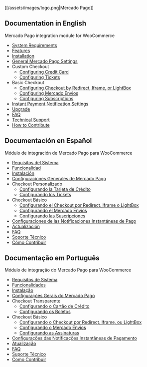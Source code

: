 [[/assets/images/logo.png|Mercado Pago]]

## Documentation in English

Mercado Pago integration module for WooCommerce

* [System Requirements](https://github.com/mercadopago/cart-woocommerce/wiki/System-Requirements)
* [Features](https://github.com/mercadopago/cart-woocommerce/wiki/Features)
* [Installation](https://github.com/mercadopago/cart-woocommerce/wiki/Installation)
* [General Mercado Pago Settings](https://github.com/mercadopago/cart-woocommerce/wiki/General-Mercado-Pago-Settings)
* Custom Checkout
  * [Configuring Credit Card](https://github.com/mercadopago/cart-woocommerce/wiki/Configuring-Credit-Card)
  * [Configuring Tickets](https://github.com/mercadopago/cart-woocommerce/wiki/Configuring-Tickets)
* Basic Checkout
  * [Configuring Checkout by Redirect, Iframe, or LightBox](https://github.com/mercadopago/cart-woocommerce/wiki/Configuring-Checkout-by-Redirect,-Iframe,-or-Lightbox)
  * [Configuring Mercado Envios](https://github.com/mercadopago/cart-woocommerce/wiki/Configuring-Mercado-Envios)
  * [Configuring Subscriptions](https://github.com/mercadopago/cart-woocommerce/wiki/Configuring-Subscriptions)
* [Instant Payment Notification Settings](https://github.com/mercadopago/cart-woocommerce/wiki/Instant-Payment-Notification-Settings)
* [Upgrade](https://github.com/mercadopago/cart-woocommerce/wiki/Upgrade)
* [FAQ](https://github.com/mercadopago/cart-woocommerce/wiki/Faq-English)
* [Technical Support](https://github.com/mercadopago/cart-woocommerce/wiki/Technical-Support)
* [How to Contribute](https://github.com/mercadopago/cart-woocommerce/wiki/How-to-Contribute)

## Documentación en Español

Módulo de integración de Mercado Pago para WooCommerce

* [Requisitos del Sistema](https://github.com/mercadopago/cart-woocommerce/wiki/Requisitos-del-Sistema)
* [Funcionalidad](https://github.com/mercadopago/cart-woocommerce/wiki/Funcionalidad)
* [Instalación](https://github.com/mercadopago/cart-woocommerce/wiki/Instalación)
* [Configuraciones Generales de Mercado Pago](https://github.com/mercadopago/cart-woocommerce/wiki/Configuraciones-Generales-de-Mercado-Pago)
* Checkout Personalizado
  * [Configurando la Tarjeta de Crédito](https://github.com/mercadopago/cart-woocommerce/wiki/Configurando-la-Tarjeta-de-Crédito)
  * [Configurando los Tickets](https://github.com/mercadopago/cart-woocommerce/wiki/Configurando-los-Tickets)
* Checkout Básico
  * [Configurando el Checkout por Redirect, Iframe o LightBox](https://github.com/mercadopago/cart-woocommerce/wiki/Configurando-el-Checkout-por-Redirect,-Iframe-o-LightBox)
  * [Configurando el Mercado Envios](https://github.com/mercadopago/cart-woocommerce/wiki/Configurando-el-Mercado-Envios)
  * [Configurando las Suscripciones](https://github.com/mercadopago/cart-woocommerce/wiki/Configurando-las-Suscripciones)
* [Configuraciones de las Notificaciones Instantáneas de Pago](https://github.com/mercadopago/cart-woocommerce/wiki/Configuraciones-de-las-Notificaciones-Instantáneas-de-Pago)
* [Actualización](https://github.com/mercadopago/cart-woocommerce/wiki/Actualización)
* [FAQ](https://github.com/mercadopago/cart-woocommerce/wiki/FAQ-Spanish)
* [Soporte Técnico](https://github.com/mercadopago/cart-woocommerce/wiki/Soporte-Técnico)
* [Cómo Contribuir](https://github.com/mercadopago/cart-woocommerce/wiki/Cómo-Contribuir)

## Documentação em Português

Módulo de integração do Mercado Pago para WooCommerce

* [Requisitos de Sistema](https://github.com/mercadopago/cart-woocommerce/wiki/Requisitos-de-Sistema)
* [Funcionalidades](https://github.com/mercadopago/cart-woocommerce/wiki/Funcionalidades)
* [Instalação](https://github.com/mercadopago/cart-woocommerce/wiki/Instalação)
* [Configurações Gerais do Mercado Pago](https://github.com/mercadopago/cart-woocommerce/wiki/Configurações-Gerais-do-Mercado-Pago)
* Checkout Transparente
  * [Configurando o Cartão de Crédito](https://github.com/mercadopago/cart-woocommerce/wiki/Configurando-o-Cartão-de-Crédito)
  * [Configurando os Boletos](https://github.com/mercadopago/cart-woocommerce/wiki/Configurando-os-Boletos)
* Checkout Básico
  * [Configurando o Checkout por Redirect, Iframe, ou LightBox](https://github.com/mercadopago/cart-woocommerce/wiki/Configurando-o-Checkout-por-Redirect,-Iframe,-ou-LightBox)
  * [Configurando o Mercado Envios](https://github.com/mercadopago/cart-woocommerce/wiki/Configurando-o-Mercado-Envios)
  * [Configurando as Assinaturas](https://github.com/mercadopago/cart-woocommerce/wiki/Configurando-as-Assinaturas)
* [Configurações das Notificações Instantâneas de Pagamento](https://github.com/mercadopago/cart-woocommerce/wiki/Configurações-das-Notificações-Instantâneas-de-Pagamento)
* [Atualização](https://github.com/mercadopago/cart-woocommerce/wiki/Atualização)
* [FAQ](https://github.com/mercadopago/cart-woocommerce/wiki/FAQ-Portuguese)
* [Suporte Técnico](https://github.com/mercadopago/cart-woocommerce/wiki/Suporte-Técnico)
* [Como Contribuir](https://github.com/mercadopago/cart-woocommerce/wiki/Como-Contribuir)